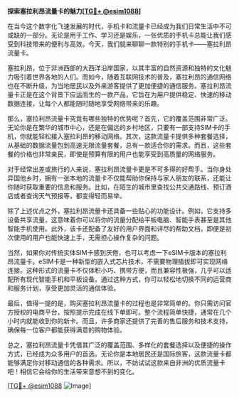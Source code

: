 **探索塞拉利昂流量卡的魅力[[TG💪+ @esim1088](https://t.me/s/esim1088)]**

在当今这个数字化飞速发展的时代，手机卡和流量卡已经成为我们日常生活中不可或缺的一部分。无论是用于工作、学习还是娱乐，一张优质的手机卡总能让我们感受到科技带来的便利与高效。今天，我们就来聊聊一款特别的手机卡——塞拉利昂流量卡。

塞拉利昂，位于非洲西部的大西洋沿岸国家，以其丰富的自然资源和独特的文化魅力吸引着世界各地的人们。而如今，随着互联网技术的普及，塞拉利昂的通信网络也在不断升级，为当地居民以及外来游客提供了更加便捷的通信服务。塞拉利昂流量卡正是在这个背景下应运而生的一款产品，它旨在为用户提供稳定、快速的移动数据连接，让每个人都能随时随地享受网络带来的乐趣。

那么，塞拉利昂流量卡究竟有哪些独特的优势呢？首先，它的覆盖范围非常广泛。无论你是在繁华的城市中心，还是在偏远的乡村地区，只要有一部支持SIM卡的手机，你就能轻松接入塞拉利昂的移动网络。其次，这款流量卡提供多种套餐选择，从基础的数据流量包到高速无限流量套餐，总有一款适合你的需求。而且，这些套餐的价格也非常亲民，即使是预算有限的用户也能享受到高质量的网络服务。

对于经常出差或旅行的人来说，塞拉利昂流量卡更是不可多得的好帮手。当你身处异国他乡时，拥有一张本地的流量卡不仅能帮助你保持与家人朋友的联系，还能让你随时获取重要的信息和服务。比如，在陌生的城市里查找公共交通路线、预订酒店或者查询天气预报等，都变得轻而易举。

除了上述优点之外，塞拉利昂流量卡还具备一些贴心的功能设计。例如，它支持多设备共享流量，这意味着你可以将你的流量分配给平板电脑、智能手表甚至是其他智能手机使用。此外，该卡还配备了友好的用户界面和详尽的帮助文档，即便是初次使用的用户也能快速上手，无需担心操作复杂的问题。

当然，如果你对传统实体SIM卡感到厌倦，也可以考虑一下eSIM卡版本的塞拉利昂流量卡。eSIM卡是一种新型的嵌入式芯片技术，不需要物理插拔即可实现网络连接。这种形式的流量卡不仅体积小巧、携带方便，而且兼容性极强，几乎可以适配所有现代智能手机和平板设备。通过这种方式，你可以轻松地切换不同的运营商和服务计划，享受更加灵活的通信体验。

最后，值得一提的是，购买塞拉利昂流量卡的过程也是非常简单的。你只需访问官方授权的电商平台，按照提示完成在线下单即可。整个流程简单快捷，通常在几个小时内就能收到你的新卡。而且，许多商家还提供了完善的售后服务和技术支持，确保每一位客户都能获得满意的购物体验。

总之，塞拉利昂流量卡凭借其广泛的覆盖范围、多样化的套餐选择以及便捷的操作方式，已经成为众多用户的首选。无论你是本地居民还是国际旅客，这款流量卡都能够满足你对移动通信的各种需求。所以，不妨试试这款来自非洲的优质流量卡吧！相信它会给你的生活带来意想不到的变化。

[[TG💪+ @esim1088](https://t.me/s/esim1088) ![Image](https://i.postimg.cc/4NQfJmqS/Snipaste-2025-05-13-00-14-12.png)]